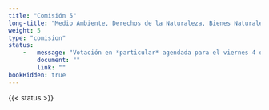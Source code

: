 ```yaml
---
title: "Comisión 5" 
long-title: "Medio Ambiente, Derechos de la Naturaleza, Bienes Naturales Comunes y Modelo Económico"
weight: 5
type: "comision"
status: 
    -   message: "Votación en *particular* agendada para el viernes 4 de marzo, desde las 15:00 horas" 
        document: ""
        link: ""
bookHidden: true
---
```

{{< status >}}
